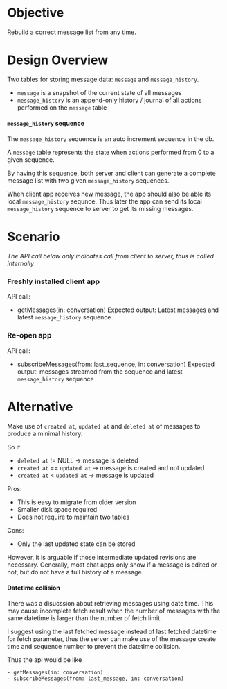 # Objective

Rebuild a correct message list from any time.

# Design Overview

Two tables for storing message data: `message` and `message_history`.

- `message` is a snapshot of the current state of all messages
- `message_history` is an append-only history / journal of all actions performed on the `message` table

#### `message_history` sequence

The `message_history` sequence is an auto increment sequence in the db.

A `message` table represents the state when actions performed from 0 to a given sequence.

By having this sequence, both server and client can generate a complete message list with two given `message_history` sequences.

When client app receives new message, the app should also be able its local `message_history` sequnce. Thus later the app can send its local `message_history` sequence to server to get its missing messages.

# Scenario

*The API call below only indicates call from client to server, thus is called internally*

### Freshly installed client app

API call:
- getMessages(in: conversation)
Expected output: Latest messages and latest `message_history` sequence

### Re-open app

API call:
- subscribeMessages(from: last_sequence, in: conversation)
Expected output: messages streamed from the sequence and latest `message_history` sequence

# Alternative

Make use of `created at`, `updated at` and `deleted at` of messages to produce a minimal history.

So if

- `deleted at` != NULL -> message is deleted
- `created at` == `updated at` -> message is created and not updated
- `created at` < `updated at` -> message is updated

Pros:
- This is easy to migrate from older version
- Smaller disk space required
- Does not require to maintain two tables

Cons:
- Only the last updated state can be stored

However, it is arguable if those intermediate updated revisions are necessary. Generally, most chat apps only show if a message is edited or not, but do not have a full history of a message.

#### Datetime collision

There was a disucssion about retrieving messages using date time. This may cause incomplete fetch result when the number of messages with the same datetime is larger than the number of fetch limit.

I suggest using the last fetched message instead of last fetched datetime for fetch parameter, thus the server can make use of the message create time and sequence number to prevent the datetime collision.

Thus the api would be like

```
- getMessages(in: conversation)
- subscribeMessages(from: last_message, in: conversation)
```
